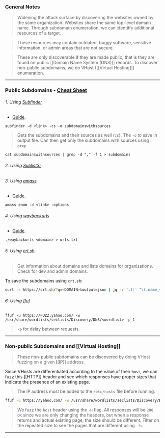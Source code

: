 
### General Notes

> Widening the attack surface by discovering the websites owned by the same organization.
> Websites share the same top-level domain name.
> Through subdomain enumeration, we can identitfy additional resources of a target.

> These resources may contain outdated, buggy software, sensitive information, or admin areas that are not secure.

> These are only discoverable if they are made public, that is they are found on public [[Domain Name System (DNS)]] records.
> To discover non-public subdomains, we do VHost ([[Virtual Hosting]]) enumeration. 

---
### Public Subdomains - [Cheat Sheet](https://pentester.land/blog/subdomains-enumeration-cheatsheet/)
###### 1. Using [Subfinder](https://github.com/projectdiscovery/subfinder)

* [Guide](https://blog.projectdiscovery.io/do-you-really-know-subfinder-an-in-depth-guide-to-all-features-of-subfinder-beginner-to-advanced/).
```
subfinder -d <link> -cs -o subdomainswithsources
```
> Gets the subdomains and their sources as well (`cs`). The `-o` to save in output file.
> Can then get only the subdomains with sources using `grep`.
```
cat subdomainswithsources | grep -d "," -f 1 > subdomains
```

###### 2. Using [Sublist3r](https://github.com/aboul3la/Sublist3r)

###### 3. Using [amass](https://github.com/owasp-amass/amass)

* [Guide](https://github.com/owasp-amass/amass/blob/master/doc/user_guide.md).
```
amass enum -d <link> -options
```

###### 4. Using [waybackurls](https://github.com/tomnomnom/waybackurls)

* [Guide](https://www.geeksforgeeks.org/waybackurls-fetch-all-the-urls-that-the-wayback-machine-knows-about-for-a-domain/).
```
./waybackurls <domain> > urls.txt
```
 
###### 5. Using [crt.sh](https://crt.sh/)

> Get information about domains and lists domains for organizations.
> Check for dev and admin domains.

To save the subdomains using `crt.sh`:
``` bash
curl -s https://crt.sh/?q=<DOMAIN>&output=json | jq -r '.[]' "\(.name_value)\n\(.common_name)"' | sort -u > "<DOMAIN>_crt.sh.txt"
```

###### 6. Using [ffuf](https://github.com/ffuf/ffuf)

```
ffuf -u https://FUZZ.yahoo.com/ -w /usr/share/wordlists/seclists/Discovery/DNS/<wordlist> -p 1
```
> `-p` for delay between requests.

---

### Non-public Subdomains and [[Virtual Hosting]]

> These non-public subdomains can be discovered by doing VHost fuzzing on a given [[IP]] address.

Since VHosts are differentiated according to the value of their `host`, we can fuzz this [[HTTP]] header and see which responses have proper sizes that indicate the presence of an existing page.

> The IP address must be added to the `/etc/hosts` file before running.
```bash
ffuf -u https://yahoo.com/ -w /usr/share/wordlists/seclists/Discovery/DNS/<wordlist> -H 'Host: FUZZ.yahoo.com' -fs <size>
```
> We fuzz the `host` header using the `-H` flag.
> All responses will be `200 OK` since we are only changing the headers, but when a response returns and actual existing page, the size should be different.
> Filter on the repeated size to see the pages that are different using `-fs`.

---
